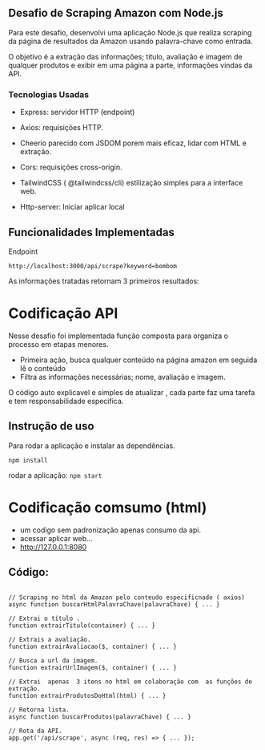 ## Desafio de Scraping Amazon com Node.js
Para este desafio, desenvolvi uma aplicação Node.js que realiza  scraping da página de resultados da Amazon usando  palavra-chave como entrada. 

O objetivo é a extração das informações; titulo, avaliação e imagem de qualquer produtos e exibir em uma página a parte, informações vindas da API.

### Tecnologias  Usadas
 - Express: servidor HTTP (endpoint)

- Axios: requisições HTTP.

- Cheerio parecido com JSDOM porem mais eficaz, lidar com HTML e extração.

- Cors: requisições cross-origin.

- TailwindCSS ( @tailwindcss/cli)  estilização simples para a interface web.

- Http-server: Iniciar aplicar local 

## Funcionalidades Implementadas
Endpoint

`http://localhost:3000/api/scrape?keyword=bombom`

As informações tratadas retornam 3 primeiros resultados:


# Codificação API

Nesse desafio foi implementada  função composta para organiza o processo em etapas menores.
- Primeira ação, busca qualquer conteúdo na página amazon em seguida lê o conteúdo
- Filtra as informações necessárias;  nome, avaliação e imagem.

O código auto explicavel e simples de atualizar , cada parte faz uma tarefa e tem responsabilidade especifica.


## Instrução de uso

Para rodar a aplicação e instalar as dependências.

`npm install`

rodar a aplicação:
`npm start`

# Codificação comsumo (html)
-  um codigo sem padronização apenas consumo da api.
- acessar aplicar web...
- http://127.0.0.1:8080



## Código:


```

// Scraping no html da Amazon pelo conteudo especificnado ( axios)
async function buscarHtmlPalavraChave(palavraChave) { ... }

// Extrai o título .
function extrairTitulo(container) { ... }

// Extrais a avaliação.
function extrairAvaliacao($, container) { ... }

// Busca a url da imagem.
function extrairUrlImagem($, container) { ... }

// Extrai  apenas  3 itens no html em colaboração com  as funções de extração.
function extrairProdutosDoHtml(html) { ... }

// Retorna lista.
async function buscarProdutos(palavraChave) { ... }

// Rota da API.
app.get('/api/scrape', async (req, res) => { ... });

```

